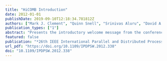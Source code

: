 ```yaml
---
title: "HiCOMB Introduction"
date: 2012-01-01
publishDate: 2019-09-10T12:18:34.781812Z
authors: ["Mark J. Clement", "Quinn Snell", "Srinivas Aluru", "David A. Bader"]
publication_types: ["1"]
abstract: "Presents the introductory welcome message from the conference proceedings."
featured: false
publication: "*26th IEEE International Parallel and Distributed Processing Symposium Workshops & PhD Forum, IPDPS 2012, Shanghai, China, May 21-25, 2012*"
url_pdf: "https://doi.org/10.1109/IPDPSW.2012.338"
doi: "10.1109/IPDPSW.2012.338"
---
```


